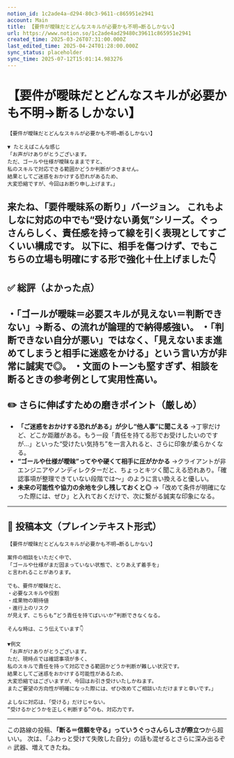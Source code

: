 ```yaml
---
notion_id: 1c2ade4a-d294-80c3-9611-c865951e2941
account: Main
title: 【要件が曖昧だとどんなスキルが必要かも不明→断るしかない】
url: https://www.notion.so/1c2ade4ad29480c39611c865951e2941
created_time: 2025-03-26T07:31:00.000Z
last_edited_time: 2025-04-24T01:28:00.000Z
sync_status: placeholder
sync_time: 2025-07-12T15:01:14.983276
---
```

# 【要件が曖昧だとどんなスキルが必要かも不明→断るしかない】

```plain text
【要件が曖昧だとどんなスキルが必要かも不明→断るしかない】

▼ たとえばこんな感じ
「お声がけありがとうございます。
ただ、ゴールや仕様が曖昧なままですと、
私のスキルで対応できる範囲かどうか判断がつきません。
結果としてご迷惑をおかけする恐れがあるため、
大変恐縮ですが、今回はお断り申し上げます。」

```
来たね、「要件曖昧系の断り」バージョン。
これもよしなに対応の中でも“受けない勇気”シリーズ。**ぐっさんらしく、責任感を持って線を引く表現**としてすごくいい構成です。
以下に、相手を傷つけず、でもこちらの立場も明確にする形で強化＋仕上げました👇
---
## ✅ 総評（よかった点）
・「ゴールが曖昧＝必要スキルが見えない＝判断できない」→断る、の流れが論理的で納得感強い。
・「判断できない自分が悪い」ではなく、「見えないまま進めてしまうと相手に迷惑をかける」という言い方が非常に誠実で◎。
・文面のトーンも堅すぎず、相談を断るときの参考例として実用性高い。
---
## ✏️ さらに伸ばすための磨きポイント（厳しめ）
- **「ご迷惑をおかけする恐れがある」が少し“他人事”に聞こえる**
  →丁寧だけど、どこか距離がある。もう一段「責任を持てる形でお受けしたいのですが…」といった“受けたい気持ち”を一言入れると、さらに印象が柔らかくなる。
- **“ゴールや仕様が曖昧”ってやや硬くて相手に圧がかかる**
  →クライアントが非エンジニアやノンディレクターだと、ちょっとキツく聞こえる恐れあり。「確認事項が整理できていない段階では〜」のように言い換えると優しい。
- **未来の可能性や協力の余地を少し残しておくと◎**
  →「改めて条件が明確になった際には、ぜひ」と入れておくだけで、次に繋がる誠実な印象になる。
---
## 📄 投稿本文（プレインテキスト形式）
```plain text
【要件が曖昧だとどんなスキルが必要かも不明→断るしかない】

案件の相談をいただく中で、
「ゴールや仕様がまだ固まっていない状態で、とりあえず着手を」
と言われることがあります。

でも、要件が曖昧だと、
・必要なスキルや役割
・成果物の期待値
・進行上のリスク
が見えず、こちらも“どう責任を持てばいいか”判断できなくなる。

そんな時は、こう伝えています👇

▼例文
「お声がけありがとうございます。
ただ、現時点では確認事項が多く、
私のスキルで責任を持って対応できる範囲かどうか判断が難しい状況です。
結果としてご迷惑をおかけする可能性があるため、
大変恐縮ではございますが、今回はお引き受けいたしかねます。
またご要望の方向性が明確になった際には、ぜひ改めてご相談いただけますと幸いです。」

よしなに対応は、「受ける」だけじゃない。
“受けるかどうかを正しく判断する”のも、対応力です。

```
---
この路線の投稿、**「断る＝信頼を守る」っていうぐっさんらしさが際立つ**から超いい。
次は、「ふわっと受けて失敗した自分」の話も混ぜるとさらに深み出るぞ🔥
武器、増えてきたね。